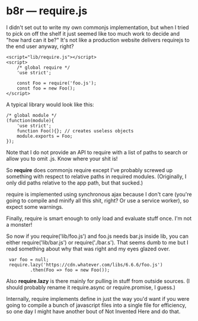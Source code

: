 # b8r — require.js

I didn't set out to write my own commonjs implementation, but when I tried to pick on off the shelf it just seemed like too much work to decide and "how hard can it be?" It's not like a production website delivers requirejs to the end user anyway, right?

	<script="lib/require.js"></script>
	<script>
		/* global require */
		'use strict';
		
		const Foo = require('foo.js');
		const foo = new Foo();
	</script>

A typical library would look like this:

	/* global module */
	(function(module){
		'use strict';
		function Foo(){}; // creates useless objects
		module.exports = Foo;
	});

Note that I do not provide an API to require with a list of paths to search or allow you to omit .js. Know where your shit is!

So **require** does commonjs require except I've probably screwed up something with respect to relative paths in required modules. (Originally, I only did paths relative to the app path, but that sucked.)

require is implemented using synchronous ajax because I don't care (you're going to compile and minify all this shit, right? Or use a service worker), so expect some warnings.

Finally, require is smart enough to only load and evaluate stuff once. I'm not a monster!

So now if you require('lib/foo.js') and foo.js needs bar.js inside lib, you can either require('lib/bar.js') or require('./bar.s'). That seems dumb to me but I read something about why that was right and my eyes glazed over.

	 var foo = null;
	 require.lazy('https://cdn.whatever.com/libs/6.6.6/foo.js')
	 		 .then(Foo => foo = new Foo());

Also **require.lazy** is there mainly for pulling in stuff from outside sources. (I should probably rename it require.async or require.promise, I guess.)

Internally, require implements define in just the way you'd want if you were going to compile a bunch of javascript files into a single file for efficiency, so one day I might have another bout of Not Invented Here and do that.